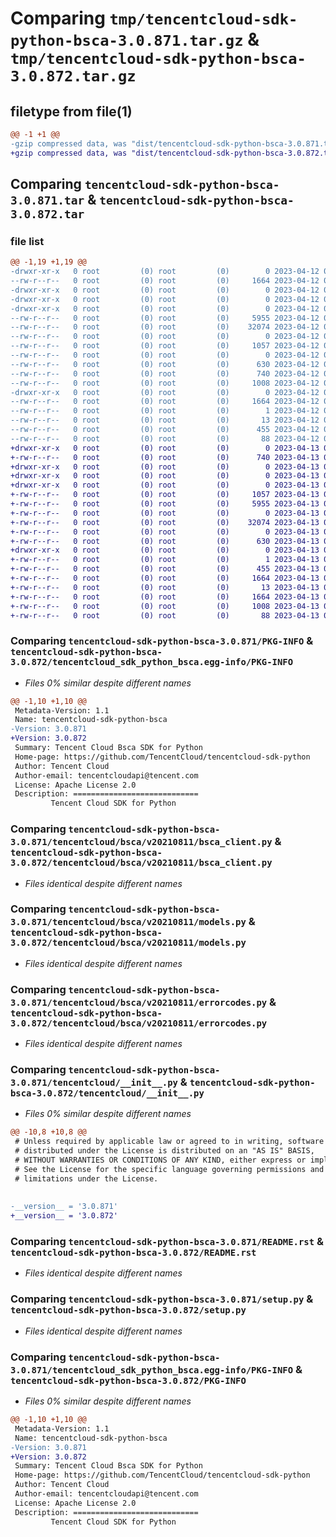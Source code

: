 # Comparing `tmp/tencentcloud-sdk-python-bsca-3.0.871.tar.gz` & `tmp/tencentcloud-sdk-python-bsca-3.0.872.tar.gz`

## filetype from file(1)

```diff
@@ -1 +1 @@
-gzip compressed data, was "dist/tencentcloud-sdk-python-bsca-3.0.871.tar", last modified: Wed Apr 12 00:17:34 2023, max compression
+gzip compressed data, was "dist/tencentcloud-sdk-python-bsca-3.0.872.tar", last modified: Thu Apr 13 00:22:29 2023, max compression
```

## Comparing `tencentcloud-sdk-python-bsca-3.0.871.tar` & `tencentcloud-sdk-python-bsca-3.0.872.tar`

### file list

```diff
@@ -1,19 +1,19 @@
-drwxr-xr-x   0 root         (0) root         (0)        0 2023-04-12 00:17:34.000000 tencentcloud-sdk-python-bsca-3.0.871/
--rw-r--r--   0 root         (0) root         (0)     1664 2023-04-12 00:17:34.000000 tencentcloud-sdk-python-bsca-3.0.871/PKG-INFO
-drwxr-xr-x   0 root         (0) root         (0)        0 2023-04-12 00:17:34.000000 tencentcloud-sdk-python-bsca-3.0.871/tencentcloud/
-drwxr-xr-x   0 root         (0) root         (0)        0 2023-04-12 00:17:34.000000 tencentcloud-sdk-python-bsca-3.0.871/tencentcloud/bsca/
-drwxr-xr-x   0 root         (0) root         (0)        0 2023-04-12 00:17:34.000000 tencentcloud-sdk-python-bsca-3.0.871/tencentcloud/bsca/v20210811/
--rw-r--r--   0 root         (0) root         (0)     5955 2023-04-12 00:17:34.000000 tencentcloud-sdk-python-bsca-3.0.871/tencentcloud/bsca/v20210811/bsca_client.py
--rw-r--r--   0 root         (0) root         (0)    32074 2023-04-12 00:17:34.000000 tencentcloud-sdk-python-bsca-3.0.871/tencentcloud/bsca/v20210811/models.py
--rw-r--r--   0 root         (0) root         (0)        0 2023-04-12 00:17:34.000000 tencentcloud-sdk-python-bsca-3.0.871/tencentcloud/bsca/v20210811/__init__.py
--rw-r--r--   0 root         (0) root         (0)     1057 2023-04-12 00:17:34.000000 tencentcloud-sdk-python-bsca-3.0.871/tencentcloud/bsca/v20210811/errorcodes.py
--rw-r--r--   0 root         (0) root         (0)        0 2023-04-12 00:17:34.000000 tencentcloud-sdk-python-bsca-3.0.871/tencentcloud/bsca/__init__.py
--rw-r--r--   0 root         (0) root         (0)      630 2023-04-12 00:17:34.000000 tencentcloud-sdk-python-bsca-3.0.871/tencentcloud/__init__.py
--rw-r--r--   0 root         (0) root         (0)      740 2023-04-12 00:17:34.000000 tencentcloud-sdk-python-bsca-3.0.871/README.rst
--rw-r--r--   0 root         (0) root         (0)     1008 2023-04-12 00:17:34.000000 tencentcloud-sdk-python-bsca-3.0.871/setup.py
-drwxr-xr-x   0 root         (0) root         (0)        0 2023-04-12 00:17:34.000000 tencentcloud-sdk-python-bsca-3.0.871/tencentcloud_sdk_python_bsca.egg-info/
--rw-r--r--   0 root         (0) root         (0)     1664 2023-04-12 00:17:34.000000 tencentcloud-sdk-python-bsca-3.0.871/tencentcloud_sdk_python_bsca.egg-info/PKG-INFO
--rw-r--r--   0 root         (0) root         (0)        1 2023-04-12 00:17:34.000000 tencentcloud-sdk-python-bsca-3.0.871/tencentcloud_sdk_python_bsca.egg-info/dependency_links.txt
--rw-r--r--   0 root         (0) root         (0)       13 2023-04-12 00:17:34.000000 tencentcloud-sdk-python-bsca-3.0.871/tencentcloud_sdk_python_bsca.egg-info/top_level.txt
--rw-r--r--   0 root         (0) root         (0)      455 2023-04-12 00:17:34.000000 tencentcloud-sdk-python-bsca-3.0.871/tencentcloud_sdk_python_bsca.egg-info/SOURCES.txt
--rw-r--r--   0 root         (0) root         (0)       88 2023-04-12 00:17:34.000000 tencentcloud-sdk-python-bsca-3.0.871/setup.cfg
+drwxr-xr-x   0 root         (0) root         (0)        0 2023-04-13 00:22:29.000000 tencentcloud-sdk-python-bsca-3.0.872/
+-rw-r--r--   0 root         (0) root         (0)      740 2023-04-13 00:22:29.000000 tencentcloud-sdk-python-bsca-3.0.872/README.rst
+drwxr-xr-x   0 root         (0) root         (0)        0 2023-04-13 00:22:29.000000 tencentcloud-sdk-python-bsca-3.0.872/tencentcloud/
+drwxr-xr-x   0 root         (0) root         (0)        0 2023-04-13 00:22:29.000000 tencentcloud-sdk-python-bsca-3.0.872/tencentcloud/bsca/
+drwxr-xr-x   0 root         (0) root         (0)        0 2023-04-13 00:22:29.000000 tencentcloud-sdk-python-bsca-3.0.872/tencentcloud/bsca/v20210811/
+-rw-r--r--   0 root         (0) root         (0)     1057 2023-04-13 00:22:29.000000 tencentcloud-sdk-python-bsca-3.0.872/tencentcloud/bsca/v20210811/errorcodes.py
+-rw-r--r--   0 root         (0) root         (0)     5955 2023-04-13 00:22:29.000000 tencentcloud-sdk-python-bsca-3.0.872/tencentcloud/bsca/v20210811/bsca_client.py
+-rw-r--r--   0 root         (0) root         (0)        0 2023-04-13 00:22:29.000000 tencentcloud-sdk-python-bsca-3.0.872/tencentcloud/bsca/v20210811/__init__.py
+-rw-r--r--   0 root         (0) root         (0)    32074 2023-04-13 00:22:29.000000 tencentcloud-sdk-python-bsca-3.0.872/tencentcloud/bsca/v20210811/models.py
+-rw-r--r--   0 root         (0) root         (0)        0 2023-04-13 00:22:29.000000 tencentcloud-sdk-python-bsca-3.0.872/tencentcloud/bsca/__init__.py
+-rw-r--r--   0 root         (0) root         (0)      630 2023-04-13 00:22:29.000000 tencentcloud-sdk-python-bsca-3.0.872/tencentcloud/__init__.py
+drwxr-xr-x   0 root         (0) root         (0)        0 2023-04-13 00:22:29.000000 tencentcloud-sdk-python-bsca-3.0.872/tencentcloud_sdk_python_bsca.egg-info/
+-rw-r--r--   0 root         (0) root         (0)        1 2023-04-13 00:22:29.000000 tencentcloud-sdk-python-bsca-3.0.872/tencentcloud_sdk_python_bsca.egg-info/dependency_links.txt
+-rw-r--r--   0 root         (0) root         (0)      455 2023-04-13 00:22:29.000000 tencentcloud-sdk-python-bsca-3.0.872/tencentcloud_sdk_python_bsca.egg-info/SOURCES.txt
+-rw-r--r--   0 root         (0) root         (0)     1664 2023-04-13 00:22:29.000000 tencentcloud-sdk-python-bsca-3.0.872/tencentcloud_sdk_python_bsca.egg-info/PKG-INFO
+-rw-r--r--   0 root         (0) root         (0)       13 2023-04-13 00:22:29.000000 tencentcloud-sdk-python-bsca-3.0.872/tencentcloud_sdk_python_bsca.egg-info/top_level.txt
+-rw-r--r--   0 root         (0) root         (0)     1664 2023-04-13 00:22:29.000000 tencentcloud-sdk-python-bsca-3.0.872/PKG-INFO
+-rw-r--r--   0 root         (0) root         (0)     1008 2023-04-13 00:22:29.000000 tencentcloud-sdk-python-bsca-3.0.872/setup.py
+-rw-r--r--   0 root         (0) root         (0)       88 2023-04-13 00:22:29.000000 tencentcloud-sdk-python-bsca-3.0.872/setup.cfg
```

### Comparing `tencentcloud-sdk-python-bsca-3.0.871/PKG-INFO` & `tencentcloud-sdk-python-bsca-3.0.872/tencentcloud_sdk_python_bsca.egg-info/PKG-INFO`

 * *Files 0% similar despite different names*

```diff
@@ -1,10 +1,10 @@
 Metadata-Version: 1.1
 Name: tencentcloud-sdk-python-bsca
-Version: 3.0.871
+Version: 3.0.872
 Summary: Tencent Cloud Bsca SDK for Python
 Home-page: https://github.com/TencentCloud/tencentcloud-sdk-python
 Author: Tencent Cloud
 Author-email: tencentcloudapi@tencent.com
 License: Apache License 2.0
 Description: ============================
         Tencent Cloud SDK for Python
```

### Comparing `tencentcloud-sdk-python-bsca-3.0.871/tencentcloud/bsca/v20210811/bsca_client.py` & `tencentcloud-sdk-python-bsca-3.0.872/tencentcloud/bsca/v20210811/bsca_client.py`

 * *Files identical despite different names*

### Comparing `tencentcloud-sdk-python-bsca-3.0.871/tencentcloud/bsca/v20210811/models.py` & `tencentcloud-sdk-python-bsca-3.0.872/tencentcloud/bsca/v20210811/models.py`

 * *Files identical despite different names*

### Comparing `tencentcloud-sdk-python-bsca-3.0.871/tencentcloud/bsca/v20210811/errorcodes.py` & `tencentcloud-sdk-python-bsca-3.0.872/tencentcloud/bsca/v20210811/errorcodes.py`

 * *Files identical despite different names*

### Comparing `tencentcloud-sdk-python-bsca-3.0.871/tencentcloud/__init__.py` & `tencentcloud-sdk-python-bsca-3.0.872/tencentcloud/__init__.py`

 * *Files 0% similar despite different names*

```diff
@@ -10,8 +10,8 @@
 # Unless required by applicable law or agreed to in writing, software
 # distributed under the License is distributed on an "AS IS" BASIS,
 # WITHOUT WARRANTIES OR CONDITIONS OF ANY KIND, either express or implied.
 # See the License for the specific language governing permissions and
 # limitations under the License.
 
 
-__version__ = '3.0.871'
+__version__ = '3.0.872'
```

### Comparing `tencentcloud-sdk-python-bsca-3.0.871/README.rst` & `tencentcloud-sdk-python-bsca-3.0.872/README.rst`

 * *Files identical despite different names*

### Comparing `tencentcloud-sdk-python-bsca-3.0.871/setup.py` & `tencentcloud-sdk-python-bsca-3.0.872/setup.py`

 * *Files identical despite different names*

### Comparing `tencentcloud-sdk-python-bsca-3.0.871/tencentcloud_sdk_python_bsca.egg-info/PKG-INFO` & `tencentcloud-sdk-python-bsca-3.0.872/PKG-INFO`

 * *Files 0% similar despite different names*

```diff
@@ -1,10 +1,10 @@
 Metadata-Version: 1.1
 Name: tencentcloud-sdk-python-bsca
-Version: 3.0.871
+Version: 3.0.872
 Summary: Tencent Cloud Bsca SDK for Python
 Home-page: https://github.com/TencentCloud/tencentcloud-sdk-python
 Author: Tencent Cloud
 Author-email: tencentcloudapi@tencent.com
 License: Apache License 2.0
 Description: ============================
         Tencent Cloud SDK for Python
```

